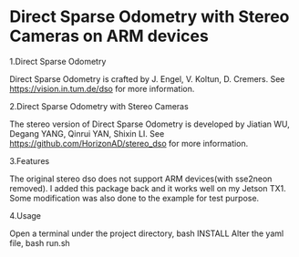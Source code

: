 ﻿# Direct Sparse Odometry with Stereo Cameras on ARM devices

1.Direct Sparse Odometry

Direct Sparse Odometry is crafted by J. Engel, V. Koltun, D. Cremers.
See https://vision.in.tum.de/dso for more information.

2.Direct Sparse Odometry with Stereo Cameras

The stereo version of Direct Sparse Odometry is developed by Jiatian WU, Degang YANG, Qinrui YAN, Shixin LI.
See https://github.com/HorizonAD/stereo_dso for more information.

3.Features

The original stereo dso does not support ARM devices(with sse2neon removed). 
I added this package back and it works well on my Jetson TX1.
Some modification was also done to the example for test purpose.

4.Usage 

Open a terminal under the project directory,
	bash INSTALL
Alter the yaml file,
	bash run.sh
	
